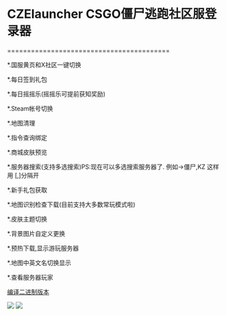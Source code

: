 # CZElauncher   CSGO僵尸逃跑社区服登录器
=========================================

*.国服黄页和X社区一键切换

*.每日签到礼包 

*.每日摇摇乐(摇摇乐可提前获知奖励) 

*.Steam帐号切换 

*.地图清理 

*.指令查询绑定 

*.商城皮肤预览 

*.服务器搜索(支持多选搜索)PS:现在可以多选搜索服务器了. 例如->僵尸,KZ 这样用 [,]分隔开 

*.新手礼包获取

*.地图识别检查下载(目前支持大多数常玩模式啦) 

*.皮肤主题切换 

*.背景图片自定义更换 

*.预热下载,显示游玩服务器 

*.地图中英文名切换显示 

*.查看服务器玩家


[编译二进制版本](https://bbs.93x.net/forum.php?mod=viewthread&tid=227978&extra=page%3D1)

![](https://github.com/icylovey/CZElauncher/tree/master/doc/UI1.png)
![](https://github.com/icylovey/CZElauncher/tree/master/doc/UI2.png)
